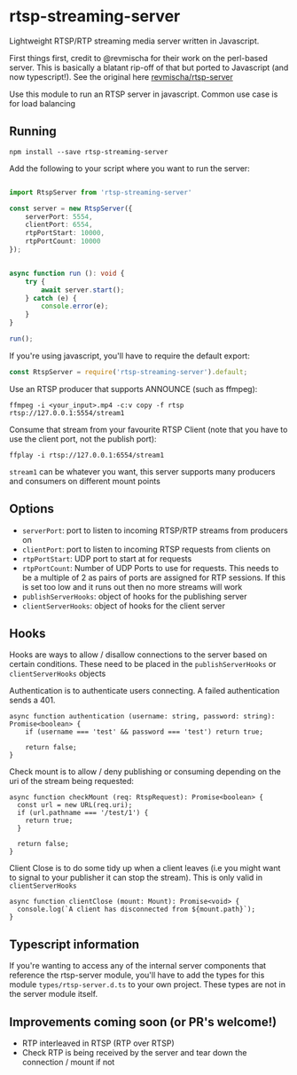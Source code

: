 # rtsp-streaming-server

Lightweight RTSP/RTP streaming media server written in Javascript.

First things first, credit to @revmischa for their work on the perl-based server. This is basically a blatant rip-off of that but ported to Javascript (and now typescript!). See the original here [revmischa/rtsp-server](https://github.com/revmischa/rtsp-server)

Use this module to run an RTSP server in javascript. Common use case is for load balancing

## Running

`npm install --save rtsp-streaming-server`

Add the following to your script where you want to run the server:

```typescript

import RtspServer from 'rtsp-streaming-server'

const server = new RtspServer({
	serverPort: 5554,
	clientPort: 6554,
	rtpPortStart: 10000,
	rtpPortCount: 10000
});


async function run (): void {
	try {
		await server.start();
	} catch (e) {
		console.error(e);
	}
}

run();

```

If you're using javascript, you'll have to require the default export:
```javascript
const RtspServer = require('rtsp-streaming-server').default;
```

Use an RTSP producer that supports ANNOUNCE (such as ffmpeg):

`ffmpeg -i <your_input>.mp4 -c:v copy -f rtsp rtsp://127.0.0.1:5554/stream1`

Consume that stream from your favourite RTSP Client (note that you have to use the client port, not the publish port):

`ffplay -i rtsp://127.0.0.1:6554/stream1`

`stream1` can be whatever you want, this server supports many producers and consumers on different mount points


## Options


* `serverPort`: port to listen to incoming RTSP/RTP streams from producers on
* `clientPort`: port to listen to incoming RTSP requests from clients on
* `rtpPortStart`: UDP port to start at for requests
* `rtpPortCount`: Number of UDP Ports to use for requests. This needs to be a multiple of 2 as pairs of ports are assigned for RTP sessions. If this is set too low and it runs out then no more streams will work
* `publishServerHooks`: object of hooks for the publishing server
* `clientServerHooks`: object of hooks for the client server

## Hooks

Hooks are ways to allow / disallow connections to the server based on certain conditions. These need to be placed in the `publishServerHooks` or `clientServerHooks` objects

Authentication is to authenticate users connecting. A failed authentication sends a 401.

```
async function authentication (username: string, password: string): Promise<boolean> {
	if (username === 'test' && password === 'test') return true;
	
	return false;
}
```

Check mount is to allow / deny publishing or consuming depending on the uri of the stream being requested:

```
async function checkMount (req: RtspRequest): Promise<boolean> {
  const url = new URL(req.uri);
  if (url.pathname === '/test/1') {
    return true;
  }

  return false;
}
```

Client Close is to do some tidy up when a client leaves (i.e you might want to signal to your publisher it can stop the stream). This is only valid in `clientServerHooks`

```
async function clientClose (mount: Mount): Promise<void> {
  console.log(`A client has disconnected from ${mount.path}`);
}
```

## Typescript information

If you're wanting to access any of the internal server components that reference the rtsp-server module, you'll have to add the types for this module `types/rtsp-server.d.ts` to your own project. These types are not in the server module itself.

## Improvements coming soon (or PR's welcome!)

* RTP interleaved in RTSP (RTP over RTSP)
* Check RTP is being received by the server and tear down the connection / mount if not
